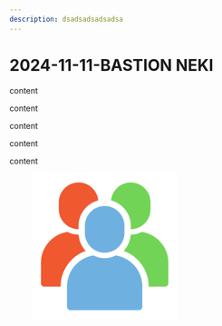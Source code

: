 ```yaml
---
description: dsadsadsadsadsa
---
```


# 2024-11-11-BASTION NEKI

content

content

content

content

content



<figure><img src=".gitbook/assets/free-user-group-icon-296-thumb.png" alt="" width="256"><figcaption></figcaption></figure>
